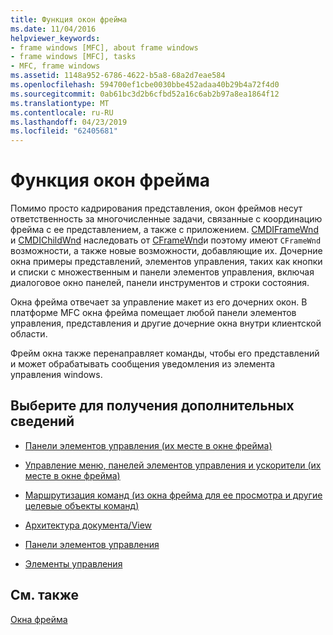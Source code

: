 ```yaml
---
title: Функция окон фрейма
ms.date: 11/04/2016
helpviewer_keywords:
- frame windows [MFC], about frame windows
- frame windows [MFC], tasks
- MFC, frame windows
ms.assetid: 1148a952-6786-4622-b5a8-68a2d7eae584
ms.openlocfilehash: 594700ef1cbe0030bbe452adaa40b29b4a72f4d0
ms.sourcegitcommit: 0ab61bc3d2b6cfbd52a16c6ab2b97a8ea1864f12
ms.translationtype: MT
ms.contentlocale: ru-RU
ms.lasthandoff: 04/23/2019
ms.locfileid: "62405681"
---
```

# <a name="what-frame-windows-do"></a>Функция окон фрейма

Помимо просто кадрирования представления, окон фреймов несут ответственность за многочисленные задачи, связанные с координацию фрейма с ее представлением, а также с приложением. [CMDIFrameWnd](../mfc/reference/cmdiframewnd-class.md) и [CMDIChildWnd](../mfc/reference/cmdichildwnd-class.md) наследовать от [CFrameWnd](../mfc/reference/cframewnd-class.md)и поэтому имеют `CFrameWnd` возможности, а также новые возможности, добавляющие их. Дочерние окна примеры представлений, элементов управления, таких как кнопки и списки с множественным и панели элементов управления, включая диалоговое окно панелей, панели инструментов и строки состояния.

Окна фрейма отвечает за управление макет из его дочерних окон. В платформе MFC окна фрейма помещает любой панели элементов управления, представления и другие дочерние окна внутри клиентской области.

Фрейм окна также перенаправляет команды, чтобы его представлений и может обрабатывать сообщения уведомления из элемента управления windows.

## <a name="what-do-you-want-to-know-more-about"></a>Выберите для получения дополнительных сведений

- [Панели элементов управления (их месте в окне фрейма)](../mfc/control-bars.md)

- [Управление меню, панелей элементов управления и ускорители (их месте в окне фрейма)](../mfc/managing-menus-control-bars-and-accelerators.md)

- [Маршрутизация команд (из окна фрейма для ее просмотра и другие целевые объекты команд)](../mfc/command-routing.md)

- [Архитектура документа/View](../mfc/document-view-architecture.md)

- [Панели элементов управления](../mfc/control-bars.md)

- [Элементы управления](../mfc/controls-mfc.md)

## <a name="see-also"></a>См. также

[Окна фрейма](../mfc/frame-windows.md)
